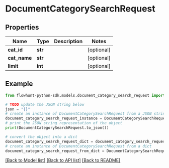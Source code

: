 # DocumentCategorySearchRequest


## Properties

Name | Type | Description | Notes
------------ | ------------- | ------------- | -------------
**cat_id** | **str** |  | [optional] 
**cat_name** | **str** |  | [optional] 
**limit** | **int** |  | [optional] 

## Example

```python
from flowhunt-python-sdk.models.document_category_search_request import DocumentCategorySearchRequest

# TODO update the JSON string below
json = "{}"
# create an instance of DocumentCategorySearchRequest from a JSON string
document_category_search_request_instance = DocumentCategorySearchRequest.from_json(json)
# print the JSON string representation of the object
print(DocumentCategorySearchRequest.to_json())

# convert the object into a dict
document_category_search_request_dict = document_category_search_request_instance.to_dict()
# create an instance of DocumentCategorySearchRequest from a dict
document_category_search_request_from_dict = DocumentCategorySearchRequest.from_dict(document_category_search_request_dict)
```
[[Back to Model list]](../README.md#documentation-for-models) [[Back to API list]](../README.md#documentation-for-api-endpoints) [[Back to README]](../README.md)


